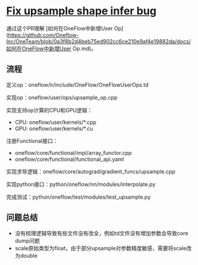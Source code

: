 # [Fix upsample shape infer bug](https://github.com/Oneflow-Inc/oneflow/pull/8159) 

通过这个PR理解 [如何在OneFlow中新增User Op](https://github.com/Oneflow-Inc/OneTeam/blob/0a3f8b2d4beb75ed902cc6ce210e9af4e19882da/docs/如何在OneFlow中新增User Op.md)。



## 流程

定义op：oneflow/ir/include/OneFlow/OneFlowUserOps.td

实现op：oneflow/user/ops/upsample_op.cpp

实现支持op计算的CPU和GPU逻辑：

- CPU: oneflow/user/kernels/\*.cpp
- GPU: oneflow/user/kernels/\*.cu

注册Functional接口：

- oneflow/core/functional/impl/array_functor.cpp
- oneflow/core/functional/functional_api.yaml

实现求导逻辑：oneflow/core/autograd/gradient_funcs/upsample.cpp

实现python接口：python/oneflow/nn/modules/interpolate.py

完成测试：python/oneflow/test/modules/test_upsample.py



## 问题总结

- 没有梳理逻辑导致有些文件没有改全，例如td文件没有增加参数会导致core dump问题
- scale原始类型为float，由于部分upsample对参数精度敏感，需要将scale改为double